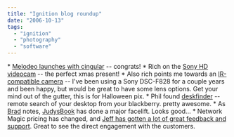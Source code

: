 ```yaml
---
title: "Ignition blog roundup"
date: "2006-10-13"
tags: 
  - "ignition"
  - "photography"
  - "software"
---
```


\* [Melodeo launches with cingular](http://www.bobsplanet.com/serendipity/archives/106-Melodeo-Cingular-Launch.html ) -- congrats! \* Rich on the [Sony HD videocam](http://www.tongfamily.com/home_movies/camcorders/sony_hdrsr1_ship_october_21.php) -- the perfect xmas present! \* Also rich points me towards an [IR-compatible camera](http://www.tongfamily.com/fujifilm_finepix_s3_pro_uvir.php) -- I've been using a Sony DSC-F828 for a couple years and been happy, but would be great to have some lens options. Get your mind out of the gutter, this is for Halloween pix. \* Phil found [deskfinder](http://thebogles.com/blog/2006/10/deskfinder-wireless-search-of-your-desktop/ ) \-- remote search of your desktop from your blackberry. pretty awesome. \* As [Brad](http://www.feld.com/blog/archives/002001.html) notes, [JudysBook](http://www.judysbook.com) has done a major facelift. Looks good... \* Network Magic pricing has changed, and [Jeff has gotten a lot of great feedback and support](http://www.networkgarage.com/2006/10/change_in_network_magic_pricin.html). Great to see the direct engagement with the customers.
